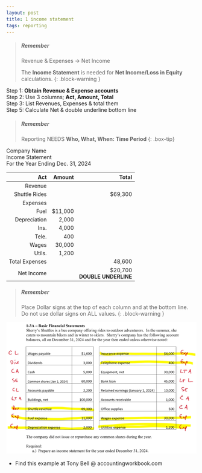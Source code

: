 ```yaml
---
layout: post
title: 1 income statement
tags: reporting
---
```



> ##### Remember
>
> Revenue & Expenses -> Net Income
>
> The **Income Statement** is needed for **Net Income/Loss in Equity** calculations.
{: .block-warning }


Step 1: **Obtain Revenue & Expense accounts**     
Step 2: Use 3 columns; **Act, Amount, Total**   
Step 3: List Revenues, Expenses & total them      
Step 5: Calculate Net & double underline bottom line   

> ##### Remember
>
> Reporting NEEDS **Who, What, When: Time Period**
{: .box-tip}

Company Name   
Income Statement   
For the Year Ending Dec. 31, 2024

| Act | Amount | Total |
|----:|-------:|------:|
| Revenue | | |
| Shuttle Rides | | $69,300 |
| Expenses | | |
| Fuel | $11,000 | |
| Depreciation | 2,000 | |
| Ins. | 4,000 | |
| Tele. | 400 | |
| Wages | 30,000 | |
| Utils. | 1,200 | |
| Total Expenses | | 48,600 |
| Net Income | | $20,700 <br> **DOUBLE UNDERLINE** |


> ##### Remember
>
> Place Dollar signs at the top of each column and at the bottom line. Do not use dollar signs on ALL values.
{: .block-warning }


![Example Income Statement](/assets/tony-bell/prepare-income-statement.png)

- Find this example at Tony Bell @ accountingworkbook.com
